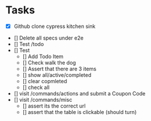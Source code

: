 # Tasks
- [x] Github clone cypress kitchen sink
- [] Delete all specs under e2e
- [] Test <your app url>/todo
- [] Test
    - [] Add Todo Item
    - [] Check walk the dog
    - [] Assert that there are 3 items
    - [] show all/active/completed
    - [] clear copmleted
    - [] check all
- [] visit /commands/actions and submit a Coupon Code
- [] visit /commands/misc
    - [] assert its the correct url
    - [] assert that the table is clickable (should turn)